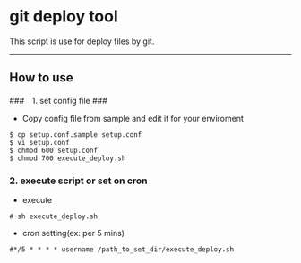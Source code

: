 # git deploy tool

This script is use for deploy files by git.

-----------
How to use
-----------

###　1. set config file ###
* Copy config file from sample and edit it for your enviroment

~~~
$ cp setup.conf.sample setup.conf
$ vi setup.conf
$ chmod 600 setup.conf
$ chmod 700 execute_deploy.sh
~~~


### 2. execute script or set on cron ###

* execute
~~~
# sh execute_deploy.sh
~~~

* cron setting(ex: per 5 mins)
~~~
#*/5 * * * * username /path_to_set_dir/execute_deploy.sh
~~~


